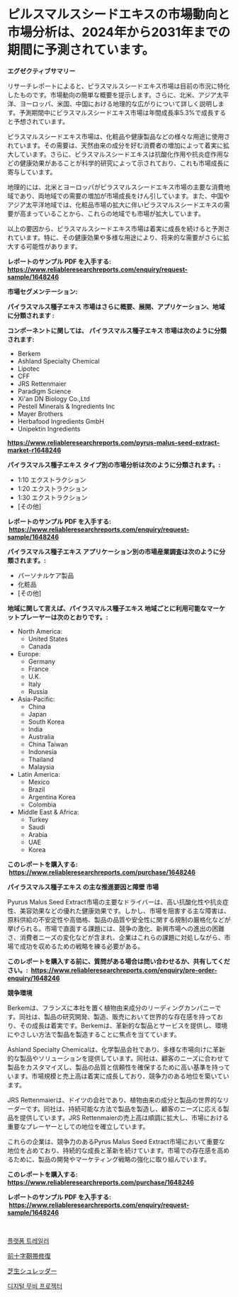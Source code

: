 <p><h1>ピルスマルスシードエキスの市場動向と市場分析は、2024年から2031年までの期間に予測されています。</h1></p><p><strong>エグゼクティブサマリー</strong></p>
<p><p>リサーチレポートによると、ピラスマルスシードエキス市場は目前の市況に特化したものです。市場動向の簡単な概要を提示します。さらに、北米、アジア太平洋、ヨーロッパ、米国、中国における地理的な広がりについて詳しく説明します。予測期間中にピラスマルスシードエキス市場は年間成長率5.3%で成長すると予想されています。</p><p>ピラスマルスシードエキス市場は、化粧品や健康製品などの様々な用途に使用されています。その需要は、天然由来の成分を好む消費者の増加によって着実に拡大しています。さらに、ピラスマルスシードエキスは抗酸化作用や抗炎症作用などの健康効果があることが科学的研究によって示されており、これも市場成長に寄与しています。</p><p>地理的には、北米とヨーロッパがピラスマルスシードエキス市場の主要な消費地域であり、両地域での需要の増加が市場成長をけん引しています。また、中国やアジア太平洋地域では、化粧品市場の拡大に伴いピラスマルスシードエキスの需要が高まっていることから、これらの地域でも市場が拡大しています。</p><p>以上の要因から、ピラスマルスシードエキス市場は着実に成長を続けると予測されています。特に、その健康効果や多様な用途により、将来的な需要がさらに拡大する可能性があります。</p></p>
<p><strong>レポートのサンプル PDF を入手する: <a href="https://www.reliableresearchreports.com/enquiry/request-sample/1648246">https://www.reliableresearchreports.com/enquiry/request-sample/1648246</a></strong></p>
<p><strong>市場セグメンテーション:</strong></p>
<p><strong> パイラスマルス種子エキス 市場はさらに概要、展開、アプリケーション、地域に分類されます :</strong></p>
<p><strong>コンポーネントに関しては、 パイラスマルス種子エキス 市場は次のように分類されます: &nbsp;</strong></p>
<p><ul><li>Berkem</li><li>Ashland Specialty Chemical</li><li>Lipotec</li><li>CFF</li><li>JRS Rettenmaier</li><li>Paradigm Science</li><li>Xi'an DN Biology Co.,Ltd</li><li>Pestell Minerals & Ingredients Inc</li><li>Mayer Brothers</li><li>Herbafood Ingredients GmbH</li><li>Unipektin Ingredients</li></ul></p>
<p><strong><a href="https://www.reliableresearchreports.com/pyrus-malus-seed-extract-market-r1648246">https://www.reliableresearchreports.com/pyrus-malus-seed-extract-market-r1648246</a></strong></p>
<p><strong> パイラスマルス種子エキス タイプ別の市場分析は次のように分類されます。:</strong></p>
<p><ul><li>1:10 エクストラクション</li><li>1:20 エクストラクション</li><li>1:30 エクストラクション</li><li>[その他]</li></ul></p>
<p><strong>レポートのサンプル PDF を入手する: &nbsp;<a href="https://www.reliableresearchreports.com/enquiry/request-sample/1648246">https://www.reliableresearchreports.com/enquiry/request-sample/1648246</a></strong></p>
<p><strong> パイラスマルス種子エキス アプリケーション別の市場産業調査は次のように分類されます。:</strong></p>
<p><ul><li>パーソナルケア製品</li><li>化粧品</li><li>[その他]</li></ul></p>
<p><strong>地域に関して言えば、パイラスマルス種子エキス 地域ごとに利用可能なマーケットプレーヤーは次のとおりです。:</strong></p>
<p><ul>
    <li>
        North America:
        <ul>
            <li>United States</li>
            <li>Canada</li>
        </ul>
    </li>
    <li>
        Europe:
        <ul>
            <li>Germany</li>
            <li>France</li>
            <li>U.K.</li>
            <li>Italy</li>
            <li>Russia</li>
        </ul>
    </li>
    <li>
        Asia-Pacific:
        <ul>
            <li>China</li>
            <li>Japan</li>
            <li>South Korea</li>
            <li>India</li>
            <li>Australia</li>
            <li>China Taiwan</li>
            <li>Indonesia</li>
            <li>Thailand</li>
            <li>Malaysia</li>
        </ul>
    </li>
    <li>
        Latin America:
        <ul>
            <li>Mexico</li>
            <li>Brazil</li>
            <li>Argentina Korea</li>
            <li>Colombia</li>
        </ul>
    </li>
    <li>
        Middle East & Africa:
        <ul>
            <li>Turkey</li>
            <li>Saudi</li>
            <li>Arabia</li>
            <li>UAE</li>
            <li>Korea</li>
        </ul>
    </li>
    </ul></p>
<p><strong>このレポートを購入する: &nbsp;<a href="https://www.reliableresearchreports.com/purchase/1648246">https://www.reliableresearchreports.com/purchase/1648246</a></strong></p>
<p><strong>パイラスマルス種子エキス の主な推進要因と障壁 市場</strong></p>
<p><p>Pyurus Malus Seed Extract市場の主要なドライバーは、高い抗酸化性や抗炎症性、美容効果などの優れた健康効果です。しかし、市場を阻害する主な障害は、原料供給の不安定性や高価格、製品の品質や安全性に関する規制の厳格化などが挙げられる。市場で直面する課題には、競争の激化、新興市場への進出の困難さ、消費者ニーズの変化などが含まれ、企業はこれらの課題に対処しながら、市場で成功を収めるための戦略を練る必要がある。</p></p>
<p><strong>このレポートを購入する前に、質問がある場合は問い合わせるか、共有してください。:&nbsp; <a href="https://www.reliableresearchreports.com/enquiry/pre-order-enquiry/1648246">https://www.reliableresearchreports.com/enquiry/pre-order-enquiry/1648246</a></strong></p>
<p><strong>競争環境</strong></p>
<p><p>Berkemは、フランスに本社を置く植物由来成分のリーディングカンパニーです。同社は、製品の研究開発、製造、販売において世界的な存在感を持っており、その成長は着実です。Berkemは、革新的な製品とサービスを提供し、環境にやさしい方法で製品を製造することに焦点を当てています。</p><p>Ashland Specialty Chemicalは、化学製品会社であり、多様な市場向けに革新的な製品やソリューションを提供しています。同社は、顧客のニーズに合わせて製品をカスタマイズし、製品の品質と信頼性を確保するために高い基準を持っています。市場規模と売上高は着実に成長しており、競争力のある地位を築いています。</p><p>JRS Rettenmaierは、ドイツの会社であり、植物由来の成分と製品の世界的なリーダーです。同社は、持続可能な方法で製品を製造し、顧客のニーズに応える製品を提供しています。JRS Rettenmaierの売上高は順調に拡大し、市場における重要なプレーヤーとしての地位を確立しています。</p><p>これらの企業は、競争力のあるPyrus Malus Seed Extract市場において重要な地位を占めており、持続的な成長と革新を続けています。市場での存在感を高めるために、製品の開発やマーケティング戦略の強化に取り組んでいます。</p></p>
<p><strong>このレポートを購入する: &nbsp; <a href="https://www.reliableresearchreports.com/purchase/1648246">https://www.reliableresearchreports.com/purchase/1648246</a></strong></p>
<p><strong>レポートのサンプル PDF を入手する: &nbsp;<a href="https://www.reliableresearchreports.com/enquiry/request-sample/1648246">https://www.reliableresearchreports.com/enquiry/request-sample/1648246</a></strong><strong></strong></p>
<p>&nbsp;</p>
<p><p><a href="https://medium.com/@cheddar67856/%ED%94%8C%EB%9E%AB%ED%8F%BC-%ED%8A%B8%EB%A0%88%EC%9D%BC%EB%9F%AC-%EC%8B%9C%EC%9E%A5-%EB%B6%84%EC%84%9D-%EC%97%B0%ED%8F%89%EA%B7%A0-%EC%84%B1%EC%9E%A5%EB%A5%A0-%EC%8B%9C%EC%9E%A5-%EC%84%B8%EB%B6%84%ED%99%94-%EB%B0%8F-%EA%B8%80%EB%A1%9C%EB%B2%8C-%EC%82%B0%EC%97%85-%EA%B0%9C%EC%9A%94-37e68cd1efb5">플랫폼 트레일러</a></p><p><a href="https://medium.com/@terrelliemann565620/%E5%89%8D%E5%8D%81%E5%AD%97%E9%9D%AD%E5%B8%AF%E4%BF%AE%E5%BE%A9%E5%B8%82%E5%A0%B4%E8%A6%8F%E6%A8%A1%E3%81%AF-%E4%B8%96%E7%95%8C%E3%81%AE%E7%94%A3%E6%A5%AD%E3%81%A7%E6%9C%80%E3%82%82%E5%8A%B9%E6%9E%9C%E7%9A%84%E3%81%AA%E3%83%9E%E3%83%BC%E3%82%B1%E3%83%86%E3%82%A3%E3%83%B3%E3%82%B0%E3%83%81%E3%83%A3%E3%83%8D%E3%83%AB%E3%82%92%E6%98%8E%E3%82%89%E3%81%8B%E3%81%AB%E3%81%97%E3%81%BE%E3%81%99-ecd18190032c">前十字靭帯修復</a></p><p><a href="https://medium.com/@jodyomenick9056/%E8%8A%9D%E7%94%9F%E3%82%B7%E3%83%A5%E3%83%AC%E3%83%83%E3%83%80%E3%83%BC%E5%B8%82%E5%A0%B4%E3%81%AF-%E5%B8%82%E5%A0%B4%E3%82%B7%E3%82%A7%E3%82%A2-%E5%B8%82%E5%A0%B4%E3%83%88%E3%83%AC%E3%83%B3%E3%83%89-%E3%81%8A%E3%82%88%E3%81%B3%E5%B8%82%E5%A0%B4%E6%88%90%E9%95%B7%E3%81%AB%E9%96%A2%E3%81%99%E3%82%8B%E6%83%85%E5%A0%B1%E3%82%92%E6%8F%90%E4%BE%9B%E3%81%97%E3%81%BE%E3%81%99-e6120b0d0206">芝生シュレッダー</a></p><p><a href="https://medium.com/@sherlock567567/%EB%94%94%EC%A7%80%ED%84%B8-%EC%98%81%ED%99%94-%ED%94%84%EB%A1%9C%EC%A0%9D%ED%84%B0-%EC%8B%9C%EC%9E%A5-%EB%B6%84%EC%84%9D-%EC%97%B0%ED%8F%89%EA%B7%A0-%EC%84%B1%EC%9E%A5%EC%9C%A8-cagr-%EC%8B%9C%EC%9E%A5-%EC%84%B8%EB%B6%84%ED%99%94-%EB%B0%8F-%EA%B8%80%EB%A1%9C%EB%B2%8C-%EC%82%B0%EC%97%85-%EA%B0%9C%EC%9A%94-e598269edead">디지털 무비 프로젝터</a></p></p>